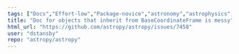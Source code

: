 ```yaml
---
tags: ["Docs","Effort-low","Package-novice","astronomy","astrophysics","astropy","coordinates","python","science"]
title: "Doc for objects that inherit from BaseCoordinateFrame is messy"
html_url: "https://github.com/astropy/astropy/issues/7458"
user: "dstansby"
repo: "astropy/astropy"
---
```


